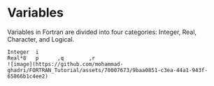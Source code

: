 # Variables
Variables in Fortran are divided into four categories: Integer, Real, Character, and Logical.

```
Integer  i
Real*8   p      ,q        ,r
![image](https://github.com/mohammad-ghadri/FORTRAN_Tutorial/assets/70007673/9baa0851-c3ea-44a1-943f-65866b1c4ee2)
